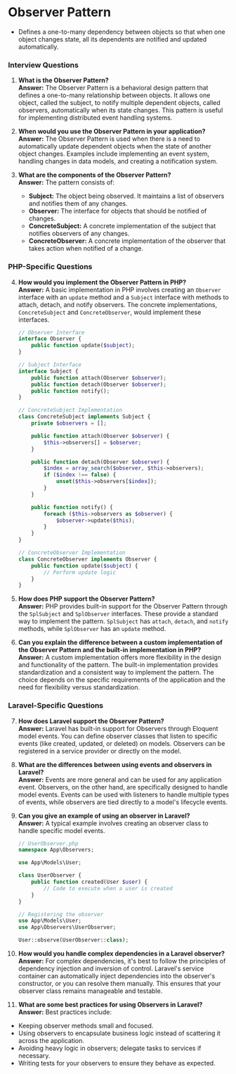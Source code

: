 # Observer Pattern
* Defines a one-to-many dependency between objects so that when one object changes state, all its dependents are notified and updated automatically.

### Interview Questions
1. **What is the Observer Pattern?**  
   **Answer:** The Observer Pattern is a behavioral design pattern that defines a one-to-many relationship between objects. It allows one object, called the subject, to notify multiple dependent objects, called observers, automatically when its state changes. This pattern is useful for implementing distributed event handling systems.

2. **When would you use the Observer Pattern in your application?**  
   **Answer:** The Observer Pattern is used when there is a need to automatically update dependent objects when the state of another object changes. Examples include implementing an event system, handling changes in data models, and creating a notification system.

3. **What are the components of the Observer Pattern?**  
   **Answer:** The pattern consists of:
    - **Subject:** The object being observed. It maintains a list of observers and notifies them of any changes.
    - **Observer:** The interface for objects that should be notified of changes.
    - **ConcreteSubject:** A concrete implementation of the subject that notifies observers of any changes.
    - **ConcreteObserver:** A concrete implementation of the observer that takes action when notified of a change.

### PHP-Specific Questions
4. **How would you implement the Observer Pattern in PHP?**  
   **Answer:** A basic implementation in PHP involves creating an `Observer` interface with an `update` method and a `Subject` interface with methods to attach, detach, and notify observers. The concrete implementations, `ConcreteSubject` and `ConcreteObserver`, would implement these interfaces.

   ```php
   // Observer Interface
   interface Observer {
       public function update($subject);
   }

   // Subject Interface
   interface Subject {
       public function attach(Observer $observer);
       public function detach(Observer $observer);
       public function notify();
   }

   // ConcreteSubject Implementation
   class ConcreteSubject implements Subject {
       private $observers = [];

       public function attach(Observer $observer) {
           $this->observers[] = $observer;
       }

       public function detach(Observer $observer) {
           $index = array_search($observer, $this->observers);
           if ($index !== false) {
               unset($this->observers[$index]);
           }
       }

       public function notify() {
           foreach ($this->observers as $observer) {
               $observer->update($this);
           }
       }
   }

   // ConcreteObserver Implementation
   class ConcreteObserver implements Observer {
       public function update($subject) {
           // Perform update logic
       }
   }
   ```

5. **How does PHP support the Observer Pattern?**  
   **Answer:** PHP provides built-in support for the Observer Pattern through the `SplSubject` and `SplObserver` interfaces. These provide a standard way to implement the pattern. `SplSubject` has `attach`, `detach`, and `notify` methods, while `SplObserver` has an `update` method.

6. **Can you explain the difference between a custom implementation of the Observer Pattern and the built-in implementation in PHP?**  
   **Answer:** A custom implementation offers more flexibility in the design and functionality of the pattern. The built-in implementation provides standardization and a consistent way to implement the pattern. The choice depends on the specific requirements of the application and the need for flexibility versus standardization.

### Laravel-Specific Questions
7. **How does Laravel support the Observer Pattern?**  
   **Answer:** Laravel has built-in support for Observers through Eloquent model events. You can define observer classes that listen to specific events (like created, updated, or deleted) on models. Observers can be registered in a service provider or directly on the model.

8. **What are the differences between using events and observers in Laravel?**  
   **Answer:** Events are more general and can be used for any application event. Observers, on the other hand, are specifically designed to handle model events. Events can be used with listeners to handle multiple types of events, while observers are tied directly to a model's lifecycle events.

9. **Can you give an example of using an observer in Laravel?**  
   **Answer:** A typical example involves creating an observer class to handle specific model events.

   ```php
   // UserObserver.php
   namespace App\Observers;

   use App\Models\User;

   class UserObserver {
       public function created(User $user) {
           // Code to execute when a user is created
       }
   }

   // Registering the observer
   use App\Models\User;
   use App\Observers\UserObserver;

   User::observe(UserObserver::class);
   ```

10. **How would you handle complex dependencies in a Laravel observer?**  
    **Answer:** For complex dependencies, it's best to follow the principles of dependency injection and inversion of control. Laravel's service container can automatically inject dependencies into the observer's constructor, or you can resolve them manually. This ensures that your observer class remains manageable and testable.

11. **What are some best practices for using Observers in Laravel?**  
    **Answer:** Best practices include:
- Keeping observer methods small and focused.
- Using observers to encapsulate business logic instead of scattering it across the application.
- Avoiding heavy logic in observers; delegate tasks to services if necessary.
- Writing tests for your observers to ensure they behave as expected.